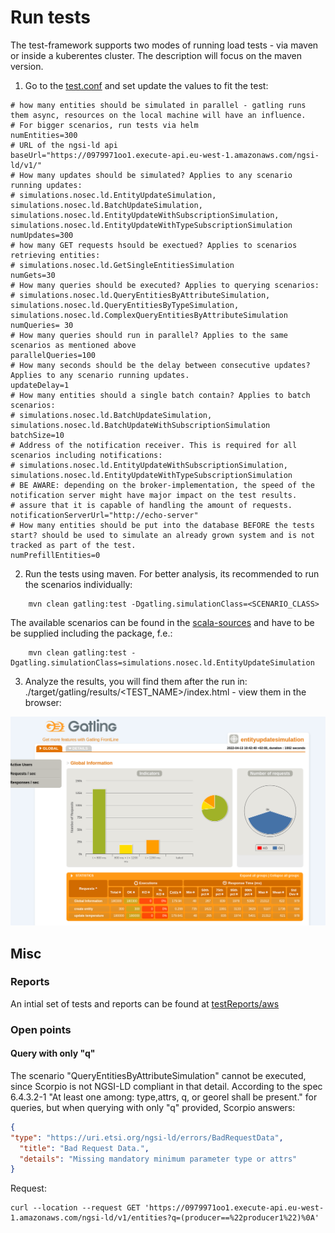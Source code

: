 # Run tests

The test-framework supports two modes of running load tests - via maven or inside a kuberentes cluster. The description will focus on the maven version.

1. Go to the [test.conf](src/test/resources/test.conf) and set update the values to fit the test:
```
# how many entities should be simulated in parallel - gatling runs them async, resources on the local machine will have an influence.  
# For bigger scenarios, run tests via helm
numEntities=300
# URL of the ngsi-ld api 
baseUrl="https://0979971oo1.execute-api.eu-west-1.amazonaws.com/ngsi-ld/v1/"
# How many updates should be simulated? Applies to any scenario running updates:
# simulations.nosec.ld.EntityUpdateSimulation, simulations.nosec.ld.BatchUpdateSimulation, simulations.nosec.ld.EntityUpdateWithSubscriptionSimulation, simulations.nosec.ld.EntityUpdateWithTypeSubscriptionSimulation
numUpdates=300
# how many GET requests hsould be exectued? Applies to scenarios retrieving entities:
# simulations.nosec.ld.GetSingleEntitiesSimulation
numGets=30
# How many queries should be executed? Applies to querying scenarios:
# simulations.nosec.ld.QueryEntitiesByAttributeSimulation, simulations.nosec.ld.QueryEntitiesByTypeSimulation, simulations.nosec.ld.ComplexQueryEntitiesByAttributeSimulation
numQueries= 30
# How many queries should run in parallel? Applies to the same scenarios as mentioned above
parallelQueries=100
# How many seconds should be the delay between consecutive updates? Applies to any scenario running updates.
updateDelay=1
# How many entities should a single batch contain? Applies to batch scenarios:
# simulations.nosec.ld.BatchUpdateSimulation,  simulations.nosec.ld.BatchUpdateWithSubscriptionSimulation
batchSize=10
# Address of the notification receiver. This is required for all scenarios including notifications:
# simulations.nosec.ld.EntityUpdateWithSubscriptionSimulation, simulations.nosec.ld.EntityUpdateWithTypeSubscriptionSimulation
# BE AWARE: depending on the broker-implementation, the speed of the notification server might have major impact on the test results.
# assure that it is capable of handling the amount of requests.
notificationServerUrl="http://echo-server"
# How many entities should be put into the database BEFORE the tests start? should be used to simulate an already grown system and is not tracked as part of the test. 
numPrefillEntities=0
```
2. Run the tests using maven. For better analysis, its recommended to run the scenarios individually:
```shell
    mvn clean gatling:test -Dgatling.simulationClass=<SCENARIO_CLASS>
```
The available scenarios can be found in the [scala-sources](./src/test/scala/simulations/nosec/ld/) and have to be be supplied including the package, f.e.:
```shell
    mvn clean gatling:test -Dgatling.simulationClass=simulations.nosec.ld.EntityUpdateSimulation 
```

3. Analyze the results, you will find them after the run in: ./target/gatling/results/<TEST_NAME>/index.html - view them in the browser:

![Report-Example](./doc/gatling-report.png)


## Misc

### Reports

An intial set of tests and reports can be found at [testReports/aws](./testReports/aws)

### Open points

#### Query with only "q"
The scenario "QueryEntitiesByAttributeSimulation" cannot be executed, since Scorpio is not NGSI-LD compliant in that detail. According to the spec 6.4.3.2-1 "At least one among: type,attrs, q, or georel shall be present." for queries,
but when querying with only "q" provided, Scorpio answers:
```json
{
"type": "https://uri.etsi.org/ngsi-ld/errors/BadRequestData",
  "title": "Bad Request Data.",
  "details": "Missing mandatory minimum parameter type or attrs"
}
```
Request: 
```shell
curl --location --request GET 'https://0979971oo1.execute-api.eu-west-1.amazonaws.com/ngsi-ld/v1/entities?q=(producer==%22producer1%22)%0A'
```

